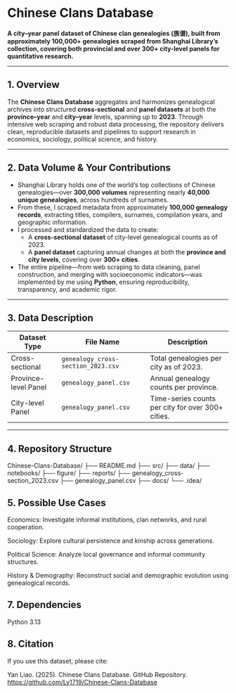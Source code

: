 # Chinese Clans Database

**A city–year panel dataset of Chinese clan genealogies (族谱), built from approximately 100,000+ genealogies scraped from Shanghai Library’s collection, covering both provincial and over 300+ city-level panels for quantitative research.**

---

## 1. Overview  
The **Chinese Clans Database** aggregates and harmonizes genealogical archives into structured **cross-sectional** and **panel datasets** at both the **province–year** and **city–year** levels, spanning up to **2023**. Through intensive web scraping and robust data processing, the repository delivers clean, reproducible datasets and pipelines to support research in economics, sociology, political science, and history.

---

## 2. Data Volume & Your Contributions  
- Shanghai Library holds one of the world’s top collections of Chinese genealogies—over **300,000 volumes** representing nearly **40,000 unique genealogies**, across hundreds of surnames.  
- From these, I scraped metadata from approximately **100,000 genealogy records**, extracting titles, compilers, surnames, compilation years, and geographic information.  
- I processed and standardized the data to create:  
  - A **cross-sectional dataset** of city-level genealogical counts as of 2023.  
  - A **panel dataset** capturing annual changes at both the **province and city levels**, covering over **300+ cities**.  
- The entire pipeline—from web scraping to data cleaning, panel construction, and merging with socioeconomic indicators—was implemented by me using **Python**, ensuring reproducibility, transparency, and academic rigor.

---

## 3. Data Description

| Dataset Type         | File Name                         | Description                                                    |
|----------------------|-----------------------------------|----------------------------------------------------------------|
| Cross-sectional       | `genealogy_cross-section_2023.csv` | Total genealogies per city as of 2023.                         |
| Province-level Panel  | `genealogy_panel.csv`             | Annual genealogy counts per province.                          |
| City-level Panel      | `genealogy_panel.csv`             | Time-series counts per city for over 300+ cities.              |

---

## 4. Repository Structure
Chinese-Clans-Database/
├── README.md
├── src/
├── data/
├── notebooks/
├── figure/
├── reports/
├── genealogy_cross-section_2023.csv
├── genealogy_panel.csv
├── docs/
└── .idea/

## 5. Possible Use Cases
Economics: Investigate informal institutions, clan networks, and rural cooperation.

Sociology: Explore cultural persistence and kinship across generations.

Political Science: Analyze local governance and informal community structures.

History & Demography: Reconstruct social and demographic evolution using genealogical records.

## 7. Dependencies
Python 3.13  

## 8. Citation
If you use this dataset, please cite:

Yan Liao. (2025). Chinese Clans Database. GitHub Repository.
https://github.com/Ly1719/Chinese-Clans-Database